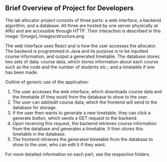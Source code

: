 ## Brief Overview of Project for Developers

The lab allocator project consists of three parts: a web interface, a backend algorithm, and a database. All three are hosted by one server physically at ANU and are accessible through HTTP.
Their interaction is described in this image:
![image]./images/structure.png

The web interface uses React and is how the user accesses the allocator.
The backend is programmed in Java and its purpose is to be inputted course information, and output a generated timetable.
The database stores two sets of data: course data, which stores information about each course such as the code and the number of students etc.; and a timetable if one has been made.

Outline of generic use of the application: 
1. The user accesses the web interface, which downloads course data and the timetable (if they exist) from the database to show to the user.
2. The user can add/edit course data, which the frontend will send to the database for storage.
3. If the user then wants to generate a new timetable, they can click a generate button, which sends a GET request to the backend.
4. Upon receiving this request, the backend retrieves course information from the database and generates a timetable. It then stores this timetable in the database.
5. The frontend retrieves the generated timetable from the database to show to the user, who can edit it if they want.

For more detailed information on each part, see the respective folders.
